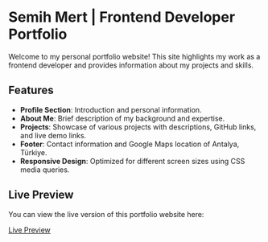 # Semih Mert | Frontend Developer Portfolio

Welcome to my personal portfolio website! This site highlights my work as a frontend developer and provides information about my projects and skills.

## Features

- **Profile Section**: Introduction and personal information.
- **About Me**: Brief description of my background and expertise.
- **Projects**: Showcase of various projects with descriptions, GitHub links, and live demo links.
- **Footer**: Contact information and Google Maps location of Antalya, Türkiye.
- **Responsive Design**: Optimized for different screen sizes using CSS media queries.

## Live Preview

You can view the live version of this portfolio website here:

[Live Preview](https://semihmertdev.github.io/Homepage/)